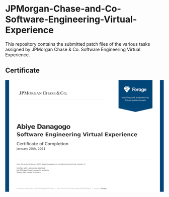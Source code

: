# JPMorgan-Chase-and-Co-Software-Engineering-Virtual-Experience
This repository contains the submitted patch files of the various tasks assigned by JPMorgan Chase & Co. Software Engineering Virtual Experience.

## Certificate
![Certificate](https://github.com/AbiyeDanagogo/JPMorgan-Chase-and-Co-Software-Engineering-Virtual-Experience/blob/main/JPMorgan%20Software%20Engineering%20Virtual%20Experience%20Certificate.png)

